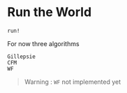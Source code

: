# Run the World

```@docs
run!
```

For now three algorithms
```@docs
Gillepsie
CFM
WF
```
> Warning : `WF` not implemented yet
